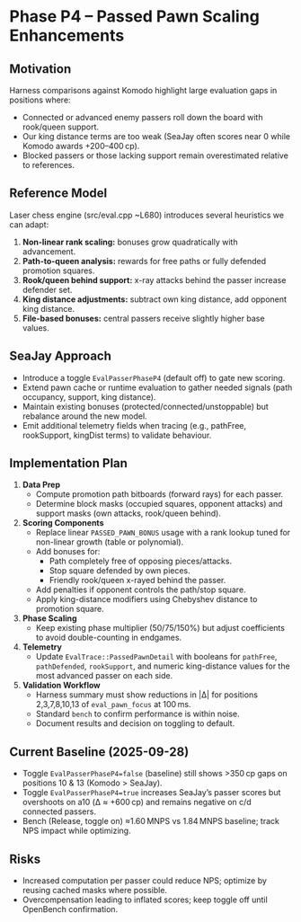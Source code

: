 # Phase P4 – Passed Pawn Scaling Enhancements

## Motivation
Harness comparisons against Komodo highlight large evaluation gaps in positions where:
- Connected or advanced enemy passers roll down the board with rook/queen support.
- Our king distance terms are too weak (SeaJay often scores near 0 while Komodo awards +200–400 cp).
- Blocked passers or those lacking support remain overestimated relative to references.

## Reference Model
Laser chess engine (src/eval.cpp ~L680) introduces several heuristics we can adapt:
1. **Non-linear rank scaling:** bonuses grow quadratically with advancement.
2. **Path-to-queen analysis:** rewards for free paths or fully defended promotion squares.
3. **Rook/queen behind support:** x-ray attacks behind the passer increase defender set.
4. **King distance adjustments:** subtract own king distance, add opponent king distance.
5. **File-based bonuses:** central passers receive slightly higher base values.

## SeaJay Approach
- Introduce a toggle `EvalPasserPhaseP4` (default off) to gate new scoring.
- Extend pawn cache or runtime evaluation to gather needed signals (path occupancy, support, king distance).
- Maintain existing bonuses (protected/connected/unstoppable) but rebalance around the new model.
- Emit additional telemetry fields when tracing (e.g., pathFree, rookSupport, kingDist terms) to validate behaviour.

## Implementation Plan
1. **Data Prep**
   - Compute promotion path bitboards (forward rays) for each passer.
   - Determine block masks (occupied squares, opponent attacks) and support masks (own attacks, rook/queen behind).
2. **Scoring Components**
   - Replace linear `PASSED_PAWN_BONUS` usage with a rank lookup tuned for non-linear growth (table or polynomial).
   - Add bonuses for:
     - Path completely free of opposing pieces/attacks.
     - Stop square defended by own pieces.
     - Friendly rook/queen x-rayed behind the passer.
   - Add penalties if opponent controls the path/stop square.
   - Apply king-distance modifiers using Chebyshev distance to promotion square.
3. **Phase Scaling**
   - Keep existing phase multiplier (50/75/150%) but adjust coefficients to avoid double-counting in endgames.
4. **Telemetry**
   - Update `EvalTrace::PassedPawnDetail` with booleans for `pathFree`, `pathDefended`, `rookSupport`, and numeric king-distance values for the most advanced passer on each side.
5. **Validation Workflow**
   - Harness summary must show reductions in |Δ| for positions 2,3,7,8,10,13 of `eval_pawn_focus` at 100 ms.
   - Standard `bench` to confirm performance is within noise.
   - Document results and decision on toggling to default.

## Current Baseline (2025-09-28)
- Toggle `EvalPasserPhaseP4=false` (baseline) still shows >350 cp gaps on positions 10 & 13 (Komodo > SeaJay).
- Toggle `EvalPasserPhaseP4=true` increases SeaJay’s passer scores but overshoots on a10 (Δ ≈ +600 cp) and remains negative on c/d connected passers.
- Bench (Release, toggle on) ≈1.60 MNPS vs 1.84 MNPS baseline; track NPS impact while optimizing.

## Risks
- Increased computation per passer could reduce NPS; optimize by reusing cached masks where possible.
- Overcompensation leading to inflated scores; keep toggle off until OpenBench confirmation.
